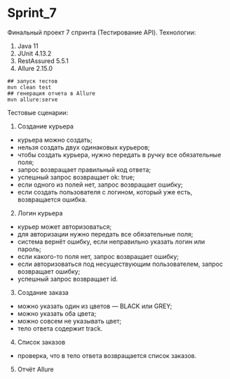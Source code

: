 # Sprint_7
Финальный проект 7 спринта (Тестирование API).
Технологии:
1. Java 11
2. JUnit 4.13.2
3. RestAssured 5.5.1
4. Allure 2.15.0

```shell
## запуск тестов
mvn clean test 
## генерация отчета в Allure
mvn allure:serve
```

Тестовые сценарии:
1. Создание курьера
- курьера можно создать;
- нельзя создать двух одинаковых курьеров;
- чтобы создать курьера, нужно передать в ручку все обязательные поля;
- запрос возвращает правильный код ответа;
- успешный запрос возвращает ok: true;
- если одного из полей нет, запрос возвращает ошибку;
- если создать пользователя с логином, который уже есть, возвращается ошибка.
2. Логин курьера
- курьер может авторизоваться;
- для авторизации нужно передать все обязательные поля;
- система вернёт ошибку, если неправильно указать логин или пароль;
- если какого-то поля нет, запрос возвращает ошибку;
- если авторизоваться под несуществующим пользователем, запрос возвращает ошибку;
- успешный запрос возвращает id.
3. Создание заказа
- можно указать один из цветов — BLACK или GREY;
- можно указать оба цвета;
- можно совсем не указывать цвет;
- тело ответа содержит track.
4. Список заказов
- проверка, что в тело ответа возвращается список заказов.
5. Отчёт Allure
